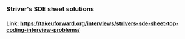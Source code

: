 ### Striver's SDE sheet solutions

#### Link: https://takeuforward.org/interviews/strivers-sde-sheet-top-coding-interview-problems/
